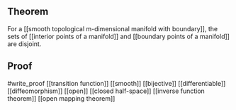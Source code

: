 ## Theorem
For a [[smooth topological m-dimensional manifold with boundary]], the sets of [[interior points of a manifold]] and [[boundary points of a manifold]] are disjoint. 
## Proof
#write_proof  [[transition function]] [[smooth]] [[bijective]] [[differentiable]][[diffeomorphism]] [[open]] [[closed half-space]] [[inverse function theorem]] [[open mapping theorem]]
